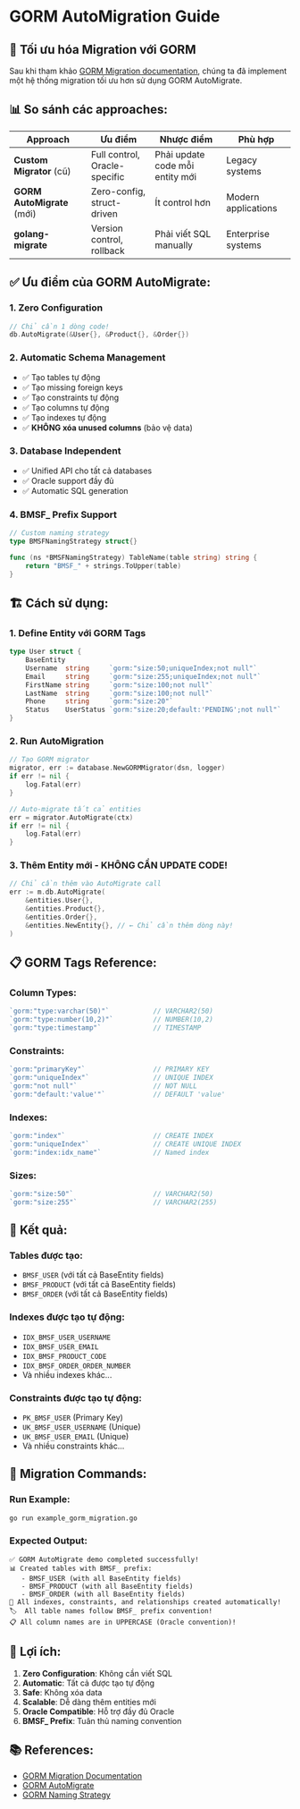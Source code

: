 # GORM AutoMigration Guide

## 🚀 **Tối ưu hóa Migration với GORM**

Sau khi tham khảo [GORM Migration documentation](https://gorm.io/docs/migration.html), chúng ta đã implement một hệ thống migration tối ưu hơn sử dụng GORM AutoMigrate.

## 📊 **So sánh các approaches:**

| Approach | Ưu điểm | Nhược điểm | Phù hợp |
|----------|---------|------------|---------|
| **Custom Migrator** (cũ) | Full control, Oracle-specific | Phải update code mỗi entity mới | Legacy systems |
| **GORM AutoMigrate** (mới) | Zero-config, struct-driven | Ít control hơn | Modern applications |
| **golang-migrate** | Version control, rollback | Phải viết SQL manually | Enterprise systems |

## ✅ **Ưu điểm của GORM AutoMigrate:**

### **1. Zero Configuration**
```go
// Chỉ cần 1 dòng code!
db.AutoMigrate(&User{}, &Product{}, &Order{})
```

### **2. Automatic Schema Management**
- ✅ Tạo tables tự động
- ✅ Tạo missing foreign keys
- ✅ Tạo constraints tự động
- ✅ Tạo columns tự động
- ✅ Tạo indexes tự động
- ✅ **KHÔNG xóa unused columns** (bảo vệ data)

### **3. Database Independent**
- ✅ Unified API cho tất cả databases
- ✅ Oracle support đầy đủ
- ✅ Automatic SQL generation

### **4. BMSF_ Prefix Support**
```go
// Custom naming strategy
type BMSFNamingStrategy struct{}

func (ns *BMSFNamingStrategy) TableName(table string) string {
    return "BMSF_" + strings.ToUpper(table)
}
```

## 🏗️ **Cách sử dụng:**

### **1. Define Entity với GORM Tags**
```go
type User struct {
    BaseEntity
    Username  string     `gorm:"size:50;uniqueIndex;not null"`
    Email     string     `gorm:"size:255;uniqueIndex;not null"`
    FirstName string     `gorm:"size:100;not null"`
    LastName  string     `gorm:"size:100;not null"`
    Phone     string     `gorm:"size:20"`
    Status    UserStatus `gorm:"size:20;default:'PENDING';not null"`
}
```

### **2. Run AutoMigration**
```go
// Tạo GORM migrator
migrator, err := database.NewGORMMigrator(dsn, logger)
if err != nil {
    log.Fatal(err)
}

// Auto-migrate tất cả entities
err = migrator.AutoMigrate(ctx)
if err != nil {
    log.Fatal(err)
}
```

### **3. Thêm Entity mới - KHÔNG CẦN UPDATE CODE!**
```go
// Chỉ cần thêm vào AutoMigrate call
err := m.db.AutoMigrate(
    &entities.User{},
    &entities.Product{},
    &entities.Order{},
    &entities.NewEntity{}, // ← Chỉ cần thêm dòng này!
)
```

## 📋 **GORM Tags Reference:**

### **Column Types:**
```go
`gorm:"type:varchar(50)"`           // VARCHAR2(50)
`gorm:"type:number(10,2)"`          // NUMBER(10,2)
`gorm:"type:timestamp"`             // TIMESTAMP
```

### **Constraints:**
```go
`gorm:"primaryKey"`                 // PRIMARY KEY
`gorm:"uniqueIndex"`                // UNIQUE INDEX
`gorm:"not null"`                   // NOT NULL
`gorm:"default:'value'"`            // DEFAULT 'value'
```

### **Indexes:**
```go
`gorm:"index"`                      // CREATE INDEX
`gorm:"uniqueIndex"`                // CREATE UNIQUE INDEX
`gorm:"index:idx_name"`             // Named index
```

### **Sizes:**
```go
`gorm:"size:50"`                    // VARCHAR2(50)
`gorm:"size:255"`                   // VARCHAR2(255)
```

## 🎯 **Kết quả:**

### **Tables được tạo:**
- `BMSF_USER` (với tất cả BaseEntity fields)
- `BMSF_PRODUCT` (với tất cả BaseEntity fields)
- `BMSF_ORDER` (với tất cả BaseEntity fields)

### **Indexes được tạo tự động:**
- `IDX_BMSF_USER_USERNAME`
- `IDX_BMSF_USER_EMAIL`
- `IDX_BMSF_PRODUCT_CODE`
- `IDX_BMSF_ORDER_ORDER_NUMBER`
- Và nhiều indexes khác...

### **Constraints được tạo tự động:**
- `PK_BMSF_USER` (Primary Key)
- `UK_BMSF_USER_USERNAME` (Unique)
- `UK_BMSF_USER_EMAIL` (Unique)
- Và nhiều constraints khác...

## 🔧 **Migration Commands:**

### **Run Example:**
```bash
go run example_gorm_migration.go
```

### **Expected Output:**
```
✅ GORM AutoMigrate demo completed successfully!
📊 Created tables with BMSF_ prefix:
   - BMSF_USER (with all BaseEntity fields)
   - BMSF_PRODUCT (with all BaseEntity fields) 
   - BMSF_ORDER (with all BaseEntity fields)
🔧 All indexes, constraints, and relationships created automatically!
🏷️  All table names follow BMSF_ prefix convention!
📋 All column names are in UPPERCASE (Oracle convention)!
```

## 🚀 **Lợi ích:**

1. **Zero Configuration**: Không cần viết SQL
2. **Automatic**: Tất cả được tạo tự động
3. **Safe**: Không xóa data
4. **Scalable**: Dễ dàng thêm entities mới
5. **Oracle Compatible**: Hỗ trợ đầy đủ Oracle
6. **BMSF_ Prefix**: Tuân thủ naming convention

## 📚 **References:**

- [GORM Migration Documentation](https://gorm.io/docs/migration.html)
- [GORM AutoMigrate](https://gorm.io/docs/migration.html#Auto-Migration)
- [GORM Naming Strategy](https://gorm.io/docs/conventions.html#Naming-Strategy)
